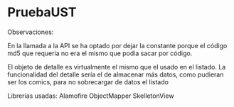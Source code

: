# PruebaUST

Observaciones:

En la llamada a la API se ha optado por dejar la constante porque el código md5 que requeria no era el mismo que podia sacar por código.

El objeto de detalle es virtualmente el mismo que el usado en el listado. La funcionalidad del detalle sería el de almacenar más datos, como pudieran ser los comics, para no sobrecargar de datos el listado

Librerías usadas:
Alamofire 
ObjectMapper
SkelletonView
